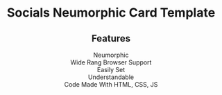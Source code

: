 <div align="center">

# Socials Neumorphic Card Template

## Features

</div>
<div align="center">
<p> Neumorphic <br /> Wide Rang Browser Support <br /> Easily Set <br /> Understandable <br /> Code Made With HTML, CSS, JS <p>
</div>
